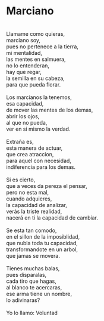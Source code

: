 # Marciano
</br>
Llamame como quieras,</br>
marciano soy,</br>
pues no pertenece a la tierra,</br>
mi mentalidad,</br>
las mentes en salmuera,</br>
no lo entenderan,</br>
hay que regar,</br>
la semilla en su cabeza,</br>
para que pueda florar.</br>
</br>
Los marcianos la tenemos,</br>
esa capacidad,</br>
de mover las mentes de los demas,</br>
abrir los ojos,</br>
al que no pueda,</br>
ver en si mismo la verdad.</br>
</br>
Extraña es,</br>
esta manera de actuar,</br>
que crea atraccion,</br>
para aquel con necesidad,</br>
indiferencia para los demas.</br>
</br>
Si es cierto,</br>
que a veces da pereza el pensar,</br>
pero no esta mal,</br>
cuando adquieres,</br>
la capacidad de analizar,</br>
verás la triste realidad,</br>
nacerá en ti la capacidad de cambiar.</br>
</br>
Se esta tan comodo,</br>
en el sillon de la imposiblidad,</br>
que nubla toda tu capacidad,</br>
transformandote en un arbol,</br>
que jamas se movera.</br>
</br>
Tienes muchas balas,</br>
pues disparalas,</br>
cada tiro que hagas,</br>
al blanco te acercaras,</br>
ese arma tiene un nombre,</br>
lo adivinaras?</br>
</br>
Yo lo llamo: Voluntad</br>
